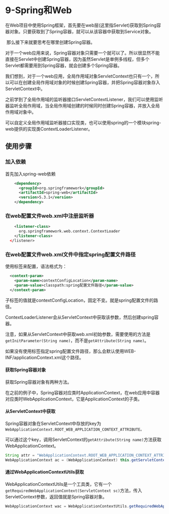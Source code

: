 # 9-Spring和Web

​		在Web项目中使用Spring框架，首先要在web层(这里指Servlet)获取到Spring容器对象。只要获取到了Spring容器，就可以从该容器中获取到Service对象。

​		那么接下来就要思考在哪里创建Spring容器。

​		对于一个web应用来说，Spring容器对象只需要一个就可以了。所以很显然不能直接在Servlet中创建Spring容器，因为虽然Servlet是单例多线程，但多个Servlet都需要用到Spring容器，就会创建多个Spring容器。

​		我们想到，对于一个web应用，全局作用域对象ServletContext也只有一个，所以可以在创建全局作用域对象的时候创建Spring容器，并把Spring容器对象存入ServletContext中。

​		之前学到了全局作用域的监听器接口ServletContextListener，我们可以使用监听器监听全局作用域，当全局作用域创建的时候同时创建Spring容器，并放入全局作用域对象中。

​		可以自定义全局作用域监听器接口实现类，也可以使用spring的一个模块spring-web提供的实现类ContextLoaderListener。



## 使用步骤

### 加入依赖

首先加入spring-web依赖

```xml
    <dependency>
      <groupId>org.springframework</groupId>
      <artifactId>spring-web</artifactId>
      <version>5.3.1</version>
    </dependency>
```

### 在web配置文件web.xml中注册监听器

```xml
    <listener-class>
      org.springframework.web.context.ContextLoader
    </listener-class>
  </listener>
```



### 在web配置文件web.xml文件中指定spring配置文件路径

使用<context-param>标签来配置，语法格式为：

```xml
  <context-param>
    <param-name>contextConfigLocation</param-name>
    <param-value>classpath:spring配置文件路径</param-value>
  </context-param>
```

子标签<param-name>的值就是contextConfigLocation，固定不变。<param-value>就是spring配置文件的路径。

ContextLoaderListener会从ServletContext中获取该参数，然后创建spring容器。

注意，如果从ServletContext中获取web.xml初始参数，需要使用的方法是`getInitParameter(String name)`，而不是`getAttribute(String name)`。



如果没有使用<context-param>标签指定spring配置文件路径，那么会默认使用WEB-INF/applicationContext.xml这个路径。



#### 获取Spring容器对象

获取Spring容器对象有两种方法。

在之前的例子中，Spring容器对应类时ApplicationContext，在web应用中容器对应类时WebApplicationContext，它是ApplicationContext的子类。



#### 从ServletContext中获取

Spring容器对象在ServletContext中存放的key为`WebApplicationContext.ROOT_WEB_APPLICATION_CONTEXT_ATTRIBUTE。`

可以通过这个key，调用ServletContext的`getAttribute(String name)`方法获取WebApplicationContext。

```java
String attr = "WebApplicationContext.ROOT_WEB_APPLICATION_CONTEXT_ATTRIBUTE";
WebApplicationContext ac = (WebApplicationContext) this.getServletContext().getAttribute(attr);
```



#### 通过WebApplicationContextUtils获取

WebApplicationContextUtils是一个工具类，它有一个`getRequiredWebApplicationContext(ServletContext sc)`方法，传入ServletContext参数，返回值就是Spring容器对象。

```java
WebApplicationContext wac = WebApplicationContextUtils.getRequiredWebApplicationContext(sc);
```





